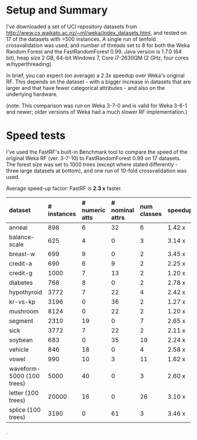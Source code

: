 # Setup and Summary #

I've downloaded a set of UCI repository datasets from http://www.cs.waikato.ac.nz/~ml/weka/index_datasets.html, and tested on 17 of the datasets with >500 instances. A single run of tenfold crossvalidation was used, and number of threads set to 8 for both the Weka Random Forest and the FastRandomForest 0.99. Java version is 1.7.0 (64 bit), heap size 2 GB, 64-bit Windows 7, Core i7-2630QM (2 GHz, four cores w/hyperthreading).

In brief, you can expect (on average) a 2.3x speedup over Weka's original RF. This depends on the dataset -  with a bigger increase in datasets that are larger and that have fewer categorical attributes - and also on the underlying hardware.

(note: This comparison was run on Weka 3-7-0 and is valid for Weka 3-6-1 and newer; older versions of Weka had a much slower RF implementation.)



# Speed tests #

I've used the FastRF's built-in Benchmark tool to compare the speed of the original Weka RF (ver. 3-7-10) to FastRandomForest 0.99 on 17 datasets. The forest size was set to 1000 trees (except where stated differently - three large datasets at bottom), and one run of 10-fold crossvalidation was used.

Average speed-up factor: FastRF is **2.3 x** faster.

| **dataset** | **# instances** | **# numeric atts** | **# nominal attrs**| **num classes** | **speedup** |
|:------------|:----------------|:-------------------|:-------------------|:----------------|:------------|
| anneal      | 898             | 6                  | 32                 | 6               | 1.42 x      |
| balance-scale | 625             | 4                  | 0                  | 3               | 3.14 x      |
| breast-w    | 699             | 9                  | 0                  | 2               | 3.45 x      |
| credit-a    | 690             | 6                  | 9                  | 2               | 2.25 x      |
| credit-g    | 1000            | 7                  | 13                 | 2               | 1.20 x      |
| diabetes    | 768             | 8                  | 0                  | 2               | 2.78 x      |
| hypothyroid | 3772            | 7                  | 22                 | 4               | 2.42 x      |
| kr-vs-kp    | 3196            | 0                  | 36                 | 2               | 1.27 x      |
| mushroom    | 8124            | 0                  | 22                 | 2               | 1.20 x      |
| segment     | 2310            | 19                 | 0                  | 7               | 2.65 x      |
| sick        | 3772            | 7                  | 22                 | 2               | 2.11 x      |
| soybean     | 683             | 0                  | 35                 | 19              | 2.24 x      |
| vehicle     | 846             | 18                 | 0                  | 4               | 2.58 x      |
| vowel       | 990             | 10                 | 3                  | 11              | 1.62 x      |
| waveform-5000 (100 trees) | 5000            | 40                 | 0                  | 3               | 2.60 x      |
| letter (100 trees) | 20000           | 16                 | 0                  | 26              | 3.10 x      |
| splice (100 trees) | 3190            | 0                  | 61                 | 3               | 3.46 x      |

.